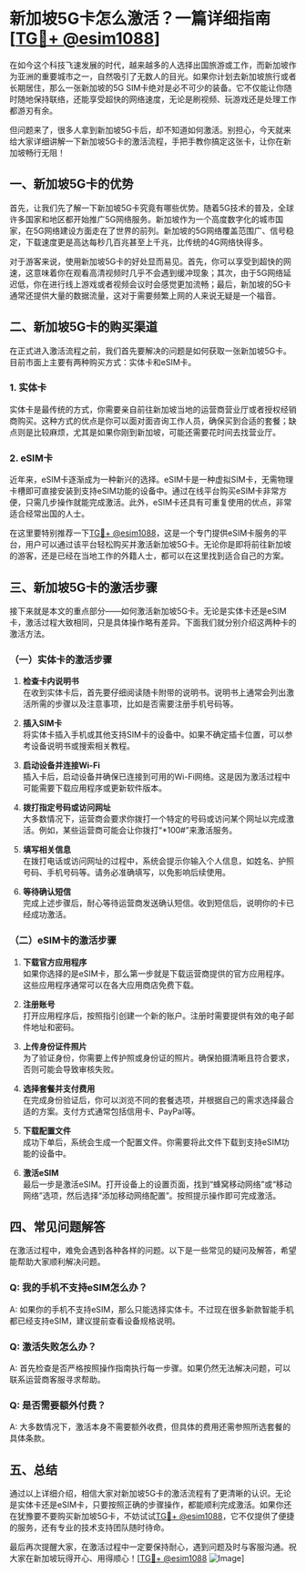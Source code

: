 # 新加坡5G卡怎么激活？一篇详细指南[[TG💪+ @esim1088](https://t.me/s/esim1088)]

在如今这个科技飞速发展的时代，越来越多的人选择出国旅游或工作，而新加坡作为亚洲的重要城市之一，自然吸引了无数人的目光。如果你计划去新加坡旅行或者长期居住，那么一张新加坡的5G SIM卡绝对是必不可少的装备。它不仅能让你随时随地保持联络，还能享受超快的网络速度，无论是刷视频、玩游戏还是处理工作都游刃有余。

但问题来了，很多人拿到新加坡5G卡后，却不知道如何激活。别担心，今天就来给大家详细讲解一下新加坡5G卡的激活流程，手把手教你搞定这张卡，让你在新加坡畅行无阻！

## 一、新加坡5G卡的优势

首先，让我们先了解一下新加坡5G卡究竟有哪些优势。随着5G技术的普及，全球许多国家和地区都开始推广5G网络服务。新加坡作为一个高度数字化的城市国家，在5G网络建设方面走在了世界的前列。新加坡的5G网络覆盖范围广、信号稳定，下载速度更是高达每秒几百兆甚至上千兆，比传统的4G网络快得多。

对于游客来说，使用新加坡5G卡的好处显而易见。首先，你可以享受到超快的网速，这意味着你在观看高清视频时几乎不会遇到缓冲现象；其次，由于5G网络延迟低，你在进行线上游戏或者视频会议时会感觉更加流畅；最后，新加坡的5G卡通常还提供大量的数据流量，这对于需要频繁上网的人来说无疑是一个福音。

## 二、新加坡5G卡的购买渠道

在正式进入激活流程之前，我们首先要解决的问题是如何获取一张新加坡5G卡。目前市面上主要有两种购买方式：实体卡和eSIM卡。

### 1. 实体卡

实体卡是最传统的方式，你需要亲自前往新加坡当地的运营商营业厅或者授权经销商购买。这种方式的优点是你可以面对面咨询工作人员，确保买到合适的套餐；缺点则是比较麻烦，尤其是如果你刚到新加坡，可能还需要花时间去找营业厅。

### 2. eSIM卡

近年来，eSIM卡逐渐成为一种新兴的选择。eSIM卡是一种虚拟SIM卡，无需物理卡槽即可直接安装到支持eSIM功能的设备中。通过在线平台购买eSIM卡非常方便，只需几步操作就能完成激活。此外，eSIM卡还具有可重复使用的优点，非常适合经常出国的人士。

在这里要特别推荐一下[TG💪+ @esim1088](https://t.me/s/esim1088)，这是一个专门提供eSIM卡服务的平台，用户可以通过该平台轻松购买并激活新加坡5G卡。无论你是即将前往新加坡的游客，还是已经在当地工作的外籍人士，都可以在这里找到适合自己的方案。

## 三、新加坡5G卡的激活步骤

接下来就是本文的重点部分——如何激活新加坡5G卡。无论是实体卡还是eSIM卡，激活过程大致相同，只是具体操作略有差异。下面我们就分别介绍这两种卡的激活方法。

### （一）实体卡的激活步骤

1. **检查卡内说明书**  
   在收到实体卡后，首先要仔细阅读随卡附带的说明书。说明书上通常会列出激活所需的步骤以及注意事项，比如是否需要注册手机号码等。

2. **插入SIM卡**  
   将实体卡插入手机或其他支持SIM卡的设备中。如果不确定插卡位置，可以参考设备说明书或搜索相关教程。

3. **启动设备并连接Wi-Fi**  
   插入卡后，启动设备并确保已连接到可用的Wi-Fi网络。这是因为激活过程中可能需要下载应用程序或更新软件版本。

4. **拨打指定号码或访问网址**  
   大多数情况下，运营商会要求你拨打一个特定的号码或访问某个网址以完成激活。例如，某些运营商可能会让你拨打“*100#”来激活服务。

5. **填写相关信息**  
   在拨打电话或访问网址的过程中，系统会提示你输入个人信息，如姓名、护照号码、手机号码等。请务必准确填写，以免影响后续使用。

6. **等待确认短信**  
   完成上述步骤后，耐心等待运营商发送确认短信。收到短信后，说明你的卡已经成功激活。

### （二）eSIM卡的激活步骤

1. **下载官方应用程序**  
   如果你选择的是eSIM卡，那么第一步就是下载运营商提供的官方应用程序。这些应用程序通常可以在各大应用商店免费下载。

2. **注册账号**  
   打开应用程序后，按照指引创建一个新的账户。注册时需要提供有效的电子邮件地址和密码。

3. **上传身份证件照片**  
   为了验证身份，你需要上传护照或身份证的照片。确保拍摄清晰且符合要求，否则可能会导致审核失败。

4. **选择套餐并支付费用**  
   在完成身份验证后，你可以浏览不同的套餐选项，并根据自己的需求选择最合适的方案。支付方式通常包括信用卡、PayPal等。

5. **下载配置文件**  
   成功下单后，系统会生成一个配置文件。你需要将此文件下载到支持eSIM功能的设备中。

6. **激活eSIM**  
   最后一步是激活eSIM。打开设备上的设置页面，找到“蜂窝移动网络”或“移动网络”选项，然后选择“添加移动网络配置”。按照提示操作即可完成激活。

## 四、常见问题解答

在激活过程中，难免会遇到各种各样的问题。以下是一些常见的疑问及解答，希望能帮助大家顺利解决问题。

### Q: 我的手机不支持eSIM怎么办？

A: 如果你的手机不支持eSIM，那么只能选择实体卡。不过现在很多新款智能手机都已经支持eSIM，建议提前查看设备规格说明。

### Q: 激活失败怎么办？

A: 首先检查是否严格按照操作指南执行每一步骤。如果仍然无法解决问题，可以联系运营商客服寻求帮助。

### Q: 是否需要额外付费？

A: 大多数情况下，激活本身不需要额外收费，但具体的费用还需参照所选套餐的具体条款。

## 五、总结

通过以上详细介绍，相信大家对新加坡5G卡的激活流程有了更清晰的认识。无论是实体卡还是eSIM卡，只要按照正确的步骤操作，都能顺利完成激活。如果你还在犹豫要不要购买新加坡5G卡，不妨试试[TG💪+ @esim1088](https://t.me/s/esim1088)，它不仅提供了便捷的服务，还有专业的技术支持团队随时待命。

最后再次提醒大家，在激活过程中一定要保持耐心，遇到问题及时与客服沟通。祝大家在新加坡玩得开心、用得顺心！[[TG💪+ @esim1088](https://t.me/s/esim1088) ![Image](https://i.postimg.cc/4NQfJmqS/Snipaste-2025-05-13-00-14-12.png)]